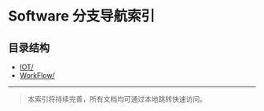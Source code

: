 # Software 分支导航索引

## 目录结构

- [IOT/](IOT/)
- [WorkFlow/](WorkFlow/)

---

> 本索引将持续完善，所有文档均可通过本地跳转快速访问。
